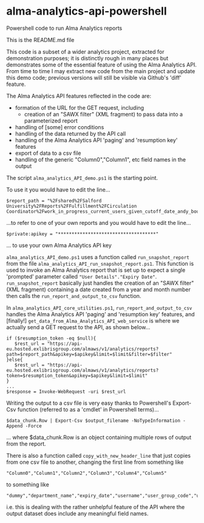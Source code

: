 # alma-analytics-api-powershell

Powershell code to run Alma Analytics reports

This is the README.md file


This code is a subset of a wider analytics project, extracted for demonstration purposes; it is distinctly rough in many places but demonstrates some of the essential feature of using the Alma Analytics API.  From time to time I may extract new code from the main project and update this demo code; previous versions will still be visible via Github's 'diff' feature.

The Alma Analytics API features reflected in the code are:
- formation of the URL for the GET request, including
  - creation of an "SAWX filter" (XML fragment) to pass data into a parameterized report
- handling of [some] error conditions
- handling of the data returned by the API call
- handling of the Alma Analytics API 'paging' and 'resumption key' features
- export of data to a csv file
- handling of the generic "Column0","Column1", etc field names in the output


The script `alma_analytics_API_demo.ps1` is the starting point.

To use it you would have to edit the line...
```
$report_path = "%2Fshared%2FSalford University%2FReports%2FFulfillment%2FCirculation Coordinator%2Fwork_in_progress_current_users_given_cutoff_date_andy_bourne"
```
...to refer to one of your own reports and you would have to edit the line...
```
$private:apikey = "************************************"
```
... to use your own Alma Analytics API key

`alma_analytics_API_demo.ps1` uses a function called `run_snapshot_report` from the file `alma_analytics_API_run_snapshot_report.ps1`. 
This function is used to invoke an Alma Analytics report that is set up to expect a single 'prompted' parameter called `"User Details"."Expiry Date"`. 
`run_snapshot_report` basically just handles the creation of an "SAWX filter" (XML fragment) containing a date created from a year and month number then calls the `run_report_and_output_to_csv` function.

In `alma_analytics_API_core_utilities.ps1`,
`run_report_and_output_to_csv` handles the Alma Analytics API 'paging' and 'resumption key' features, and
[finally!] `get_data_from_Alma_Analytics_API_web_service` is where we actually send a GET request to the API, as shown below...
```
if ($resumption_token -eq $null){
   $rest_url = "https://api-eu.hosted.exlibrisgroup.com/almaws/v1/analytics/reports?path=$report_path&apikey=$apikey&limit=$limit&filter=$filter"
}else{
   $rest_url = "https://api-eu.hosted.exlibrisgroup.com/almaws/v1/analytics/reports?token=$resumption_token&apikey=$apikey&limit=$limit"
}
...
$response = Invoke-WebRequest -uri $rest_url
```

Writing the output to a csv file is very easy thanks to Powershell's Export-Csv function (referred to as a 'cmdlet' in Powershell terms)...
```
$data_chunk.Row | Export-Csv $output_filename -NoTypeInformation -Append -Force
```
... where $data_chunk.Row is an object containing multiple rows of output from the report.


There is also a function called `copy_with_new_header_line` that just copies from one csv file to another, changing the first line from something like
```
"Column0","Column1","Column2","Column3","Column4","Column5"
```
to something like
```
"dummy","department_name","expiry_date","username","user_group_code","user_group_name"
```
i.e. this is dealing with the rather unhelpful feature of the API where the output dataset does include any meaningful field names.



